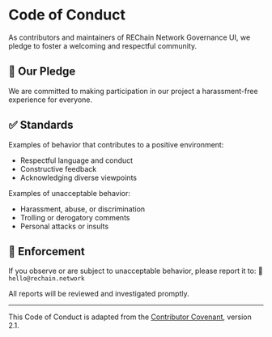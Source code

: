 # Code of Conduct

As contributors and maintainers of REChain Network Governance UI, we pledge to foster a welcoming and respectful community.

## 📜 Our Pledge

We are committed to making participation in our project a harassment-free experience for everyone.

## ✅ Standards

Examples of behavior that contributes to a positive environment:
- Respectful language and conduct
- Constructive feedback
- Acknowledging diverse viewpoints

Examples of unacceptable behavior:
- Harassment, abuse, or discrimination
- Trolling or derogatory comments
- Personal attacks or insults

## 🙋 Enforcement

If you observe or are subject to unacceptable behavior, please report it to:
📧 `hello@rechain.network`

All reports will be reviewed and investigated promptly.

---

This Code of Conduct is adapted from the [Contributor Covenant](https://www.contributor-covenant.org/), version 2.1.
